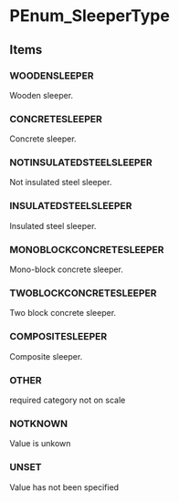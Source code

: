 # PEnum_SleeperType
<!-- end of short definition -->

## Items

### WOODENSLEEPER
Wooden sleeper.

### CONCRETESLEEPER
Concrete sleeper.

### NOTINSULATEDSTEELSLEEPER
Not insulated steel sleeper.

### INSULATEDSTEELSLEEPER
Insulated steel sleeper.

### MONOBLOCKCONCRETESLEEPER
Mono-block concrete sleeper.

### TWOBLOCKCONCRETESLEEPER
Two block concrete sleeper.

### COMPOSITESLEEPER
Composite sleeper.

### OTHER
required category not on scale

### NOTKNOWN
Value is unkown

### UNSET
Value has not been specified
